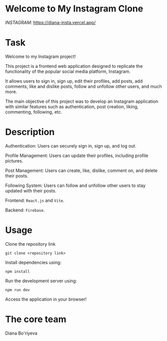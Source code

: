 # Welcome to My Instagram Clone
$INSTAGRAM:$  https://diana-insta.vercel.app/

# Task
Welcome to my Instagram project!

This project is a frontend web application designed to replicate the functionality of the popular social media platform, Instagram.
 
It allows users to sign in, sign up, edit their profiles, add posts, add comments, like and dislike posts, follow and unfollow other users, and much more.

The main objective of this project was to develop an Instagram application with similar features such as authentication, post creation, liking, commenting, following, etc.

# Description
Authentication: Users can securely sign in, sign up, and log out.

Profile Management: Users can update their profiles, including profile pictures.

Post Management: Users can create, like, dislike, comment on, and delete their posts.

Following System: Users can follow and unfollow other users to stay updated with their posts.

Frontend: `React.js` and `Vite`.

Backend: `Firebase`.

# Usage
Clone the repository link
```
git clone <repository link>
```

Install dependencies using:
```
npm install
```

Run the development server using:
```
npm run dev
```

Access the application in your browser!

# The core team
Diana Bo'riyeva
